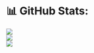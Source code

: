 

# 📊 GitHub Stats:
![](https://github-readme-stats.vercel.app/api?username=NAbinav&theme=dark&hide_border=false&include_all_commits=false&count_private=false)<br/>
![](https://github-readme-streak-stats.herokuapp.com/?user=NAbinav&theme=dark&hide_border=false)<br/>
![](https://github-readme-stats.vercel.app/api/top-langs/?username=NAbinav&theme=dark&hide_border=false&include_all_commits=true&count_private=true&layout=compact)

